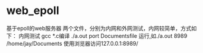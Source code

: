 # web_epoll
基于epoll的web服务器
两个文件，分别为内网和外网测试，内网较简单，方式如下：
内网测试 gcc *.c编译 ./a.out port Documentsfile 运行,如./a.out 8989 /home/jay/Documents
使用浏览器访问127.0.0.1:8989/
